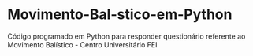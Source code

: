 # Movimento-Bal-stico-em-Python
Código programado em Python para responder questionário referente ao Movimento Balístico - Centro Universitário FEI

